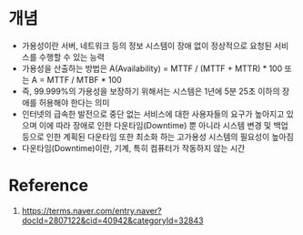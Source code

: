 # 개념
* 가용성이란 서버, 네트워크 등의 정보 시스템이 장애 없이 정상적으로 요청된 서비스를 수행할 수 있는 능력
* 가용성을 산출하는 방법은 A(Availability) = MTTF / (MTTF + MTTR) * 100 또는 A = MTTF / MTBF * 100
* 즉, 99.999%의 가용성을 보장하기 위해서는 시스템은 1년에 5분 25초 이하의 장애를 허용해야 한다는 의미
* 인터넷의 급속한 발전으로 중단 없는 서비스에 대한 사용자들의 요구가 높아지고 있으며 이에 따라 장애로 인한 다운타임(Downtime) 뿐 아니라 시스템 변경 및 백업 등으로 인한 계획된 다운타임 또한 최소화 하는 고가용성 시스템의 필요성이 높아짐
* 다운타임(Downtime)이란, 기계, 특히 컴퓨터가 작동하지 않는 시간

# Reference
1. https://terms.naver.com/entry.naver?docId=2807122&cid=40942&categoryId=32843
